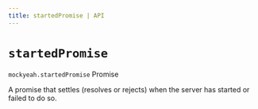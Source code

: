 ```yaml
---
title: startedPromise | API
---
```


# `startedPromise`

`mockyeah.startedPromise` Promise

A promise that settles (resolves or rejects) when the server has started or failed to do so.
